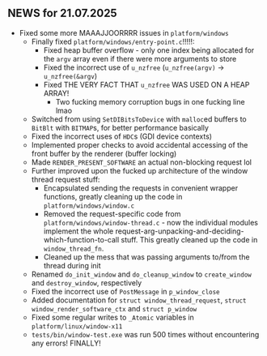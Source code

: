 ## NEWS for 21.07.2025

* Fixed some more MAAAJJOORRRR issues in `platform/windows`
    * Finally fixed `platform/windows/entry-point.c`!!!!!:
        * Fixed heap buffer overflow - only one index being allocated for the `argv` array even if there were more arguments to store
        * Fixed the incorrect use of `u_nzfree` (`u_nzfree(argv)` -> `u_nzfree(&argv`)
        * Fixed THE VERY FACT THAT `u_nzfree` WAS USED ON A HEAP ARRAY!
            * Two fucking memory corruption bugs in one fucking line lmao
    * Switched from using `SetDIBitsToDevice` with `malloc`ed buffers to `BitBlt` with `BITMAP`s,
        for better performance basically
    * Fixed the incorrect uses of `HDC`s (GDI device contexts)
    * Implemented proper checks to avoid accidental accessing of the front buffer by the renderer
        (buffer locking)
    * Made `RENDER_PRESENT_SOFTWARE` an actual non-blocking request lol
    * Further improved upon the fucked up architecture of the window thread request stuff:
        * Encapsulated sending the requests in convenient wrapper functions, greatly cleaning up the code in `platform/windows/window.c`
        * Removed the request-specific code from `platform/windows/window-thread.c` -
            now the individual modules implement the whole request-arg-unpacking-and-deciding-which-function-to-call stuff.
            This greatly cleaned up the code in `window_thread_fn`.
        * Cleaned up the mess that was passing arguments to/from the thread during init
    * Renamed `do_init_window` and `do_cleanup_window` to `create_window` and `destroy_window`, respectively
    * Fixed the incorrect use of `PostMessage` in `p_window_close`
    * Added documentation for `struct window_thread_request`, `struct window_render_software_ctx` and `struct p_window`
    * Fixed some regular writes to `_Atomic` variables in `platform/linux/window-x11`
    * `tests/bin/window-test.exe` was run 500 times without encountering any errors! FINALLY!
